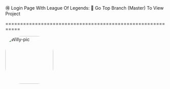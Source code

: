 🉐 Login Page With League Of Legends:
🍇 Go Top Branch (Master) To View Project

===========================================================

<img align="" alt="Willy-pic" height="150" style="border-radius:50px;" src="https://th.bing.com/th/id/R.4e254e73a70fec0155599e04c90b49d7?rik=n3jX%2b8xO722tww&pid=ImgRaw&r=0">
